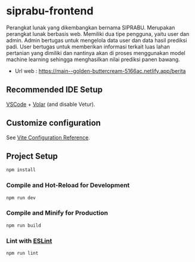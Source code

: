 # siprabu-frontend

Perangkat lunak yang dikembangkan bernama SIPRABU. Merupakan perangkat lunak berbasis web. Memiliki dua tipe pengguna, yaitu user dan admin. Admin bertugas untuk mengelola data user dan data hasil prediksi padi. User bertugas untuk memberikan informasi terkait luas lahan pertanian yang dimiliki dan nantinya akan di proses menggunakan model machine learning sehingga menghasilkan nilai prediksi panen bawang.

- Url web : https://main--golden-buttercream-5166ac.netlify.app/berita


## Recommended IDE Setup

[VSCode](https://code.visualstudio.com/) + [Volar](https://marketplace.visualstudio.com/items?itemName=Vue.volar) (and disable Vetur).

## Customize configuration

See [Vite Configuration Reference](https://vitejs.dev/config/).

## Project Setup

```sh
npm install
```

### Compile and Hot-Reload for Development

```sh
npm run dev
```

### Compile and Minify for Production

```sh
npm run build
```

### Lint with [ESLint](https://eslint.org/)

```sh
npm run lint
```
